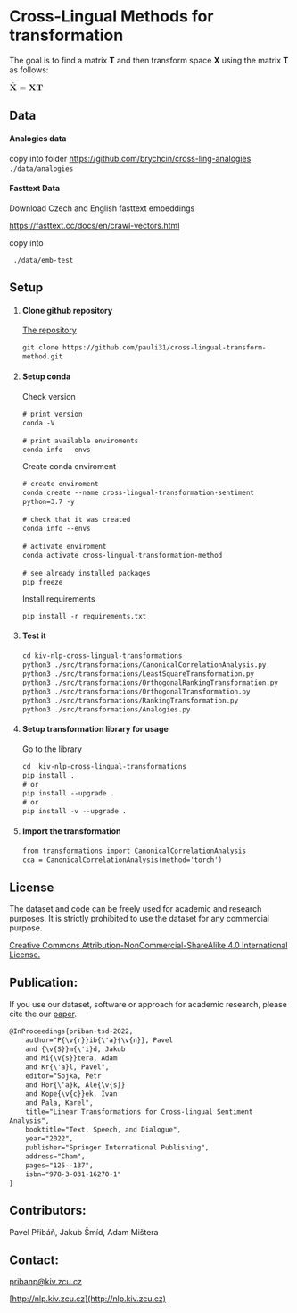 # Cross-Lingual Methods for transformation

The goal is to find a matrix **T** and then transform space **X** using the
matrix **T** as follows:

![transformation](../img/transformation.jpg)


## Data 


#### Analogies data
copy into folder 
https://github.com/brychcin/cross-ling-analogies
    ```
    ./data/analogies
    ```
#### Fasttext Data 
Download Czech and English fasttext embeddings

https://fasttext.cc/docs/en/crawl-vectors.html

copy into 
```
 ./data/emb-test
 ```


## Setup

1) #### Clone github repository 
   [The repository](https://github.com/pauli31/cross-lingual-transform-method.git)
   ```
   git clone https://github.com/pauli31/cross-lingual-transform-method.git
   ```

2) #### Setup conda
    Check version
    ```
    # print version
    conda -V
   
    # print available enviroments
    conda info --envs
    ```
    Create conda enviroment
   
    ```
    # create enviroment 
    conda create --name cross-lingual-transformation-sentiment python=3.7 -y
    
    # check that it was created
    conda info --envs
   
    # activate enviroment
    conda activate cross-lingual-transformation-method
   
    # see already installed packages
    pip freeze  
    ```
   
   Install requirements
   ```
   pip install -r requirements.txt
   ```
   
3) #### Test it
    ```
   cd kiv-nlp-cross-lingual-transformations
   python3 ./src/transformations/CanonicalCorrelationAnalysis.py 
   python3 ./src/transformations/LeastSquareTransformation.py
   python3 ./src/transformations/OrthogonalRankingTransformation.py
   python3 ./src/transformations/OrthogonalTransformation.py
   python3 ./src/transformations/RankingTransformation.py
   python3 ./src/transformations/Analogies.py
   ```

4) #### Setup transformation library for usage
   Go to the library
   ```
   cd  kiv-nlp-cross-lingual-transformations
   pip install .
   # or
   pip install --upgrade .
   # or
   pip install -v --upgrade .
   ```

5) #### Import the transformation
   ```
   from transformations import CanonicalCorrelationAnalysis
   cca = CanonicalCorrelationAnalysis(method='torch')
   ```


## License
The dataset and code can be freely used for academic and research purposes. It is strictly prohibited to use the dataset for any commercial purpose.

[Creative Commons Attribution-NonCommercial-ShareAlike 4.0 International License.](https://creativecommons.org/licenses/by-nc-sa/4.0/)

Publication:
--------

If you use our dataset, software or approach for academic research, please cite the our [paper](https://arxiv.org/abs/2204.13915).

```
@InProceedings{priban-tsd-2022,
    author="P{\v{r}}ib{\'a}{\v{n}}, Pavel
    and {\v{S}}m{\'i}d, Jakub
    and Mi{\v{s}}tera, Adam
    and Kr{\'a}l, Pavel",
    editor="Sojka, Petr
    and Hor{\'a}k, Ale{\v{s}}
    and Kope{\v{c}}ek, Ivan
    and Pala, Karel",
    title="Linear Transformations for Cross-lingual Sentiment Analysis",
    booktitle="Text, Speech, and Dialogue",
    year="2022",
    publisher="Springer International Publishing",
    address="Cham",
    pages="125--137",
    isbn="978-3-031-16270-1"
}
```


Contributors:
--------

Pavel Přibáň,
Jakub Šmíd,
Adam Mištera

Contact:
--------
pribanp@kiv.zcu.cz

[http://nlp.kiv.zcu.cz](http://nlp.kiv.zcu.cz)
